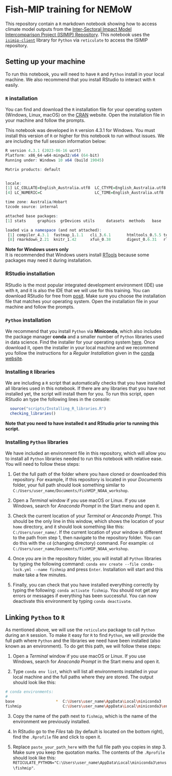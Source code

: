 # Fish-MIP training for NEMoW
This repository contain a `R` markdown notebook showing how to access climate model outputs from the [Inter-Sectoral Impact Model Intercomparison Project (ISIMIP) Repository](https://data.isimip.org/). This notebook uses the [`isimip-client`](https://github.com/ISI-MIP/isimip-client/tree/db2f3bd8aaa81b9777e3b3eae7f4376471b44b00) library for `Python` via `reticulate` to access the ISIMIP repository.  
  
## Setting up your machine
To run this notebook, you will need to have `R` and `Python` install in your local machine. We also recommend that you install RStudio to interact with `R` easily.  
  
### `R` installation
You can find and download the `R` installation file for your operating system (Windows, Linux, macOS) on the [CRAN](https://cran.r-project.org/) website. Open the installation file in your machine and follow the prompts.  
  
This notebook was developed in `R` version 4.3.1 for Windows. You must install this version of `R` or higher for this notebook to run without issues. We are including the full session information below:

```R
R version 4.3.1 (2023-06-16 ucrt)
Platform: x86_64-w64-mingw32/x64 (64-bit)
Running under: Windows 10 x64 (build 19045)

Matrix products: default


locale:
[1] LC_COLLATE=English_Australia.utf8  LC_CTYPE=English_Australia.utf8    LC_MONETARY=English_Australia.utf8
[4] LC_NUMERIC=C                       LC_TIME=English_Australia.utf8    

time zone: Australia/Hobart
tzcode source: internal

attached base packages:
[1] stats     graphics  grDevices utils     datasets  methods   base     

loaded via a namespace (and not attached):
 [1] compiler_4.3.1  fastmap_1.1.1   cli_3.6.1       htmltools_0.5.5 tools_4.3.1     rstudioapi_0.14 yaml_2.3.7     
 [8] rmarkdown_2.21  knitr_1.42      xfun_0.38       digest_0.6.31   rlang_1.1.1     evaluate_0.20  
```
  
**Note for Windows users only**  
It is recommended that Windows users install [RTools](https://cran.r-project.org/bin/windows/Rtools/) because some packages may need it during installation.  
  
### RStudio installation
RStudio is the most popular integrated development environment (IDE) use with `R`, and it is also the IDE that we will use for this training. You can download RStudio for free from [posit](https://posit.co/download/rstudio-desktop/). Make sure you choose the installation file that matches your operating system. Open the installation file in your machine and follow the prompts.  
  
### `Python` installation
We recommend that you install `Python` via **Miniconda**, which also includes the package manager **conda** and a smaller number of `Python` libraries used in data science. Find the installer for your operating system [here](https://docs.conda.io/en/latest/miniconda.html). Once download it, open the installer in your local machine and we recommend you follow the instructions for a *Regular Installation* given in the [conda website](https://conda.io/projects/conda/en/stable/user-guide/install/index.html).  

### Installing `R` libraries
We are including a `R` script that automatically checks that you have installed all libraries used in this notebook. If there are any libraries that you have not installed yet, the script will install them for you. To run this script, open RStudio an type the following lines in the console:
  
```R
  source("scripts/Installing_R_libraries.R")  
  checking_libraries()
```
  
**Note that you need to have installed `R` and RStudio prior to running this script.**
  
### Installing `Python` libraries
We have included an environment file in this repository, which will allow you to install all `Python` libraries needed to run this notebook with relative ease. You will need to follow these steps:  
  
1. Get the full path of the folder where you have cloned or downloaded this repository. For example, if this repository is located in your *Documents* folder, your full path should look something similar to `C:/Users/user_name/Documents/FishMIP_NOAA_workshop`.  
  
2. Open a *Terminal* window if you use macOS or Linux. If you use Windows, search for *Anaconda Prompt* in the Start menu and open it.  
  
3. Check the current location of your *Terminal* or *Anaconda Prompt*. This should be the only line in this window, which shows the location of your `home` directory, and it should look something like this: `C:/Users/user_name/`. If the current location of your window is different to the path from step 1, then navigate to the repository folder. You can do this with the `cd` (changing directory) command. For example: `cd C:/Users/user_name/Documents/FishMIP_NOAA_workshop`.  
  
4. Once you are in the repository folder, you will install all `Python` libraries by typing the following command: `conda env create --file conda-lock.yml --name fishmip` and press `Enter`. Installation will start and this make take a few minutes.  
  
5. Finally, you can check that you have installed everything correctly by typing the following: `conda activate fishmip`. You should not get any errors or messages if everything has been successful. You can now deactivate this environment by typing `conda deactivate`.  
  
## Linking `Python` to `R`
As mentioned above, we will use the `reticulate` package to call `Python` during an `R` session. To make it easy for `R` to find `Python`, we will provide the full path where `Python` and the libraries we need have been installed (also known as an environment). To do get this path, we will follow these steps:  
  
1. Open a *Terminal* window if you use macOS or Linux. If you use Windows, search for *Anaconda Prompt* in the Start menu and open it.  
  
2. Type `conda env list`, which will list all environments installed in your local machine and the full paths where they are stored. The output should look like this:  
  
```bash
# conda environments:
#
base                  *  C:\Users\user_name\AppData\Local\miniconda3
fishmip                  C:\Users\user_name\AppData\Local\miniconda3\envs\fishmip
```
  
3. Copy the name of the path next to `fishmip`, which is the name of the environment we previously installed.  
  
4. In RStudio go to the *Files* tab (by default is located on the bottom right), find the `.Rprofile` file and click to open it.  
  
5. Replace `paste_your_path_here` with the full file path you copies in step 3. Make sure you keep the quotation marks. The contents of the `.Rprofile` should look like this: `RETICULATE_PYTHON="C:\Users\user_name\AppData\Local\miniconda3\envs\fishmip"`.  
  

